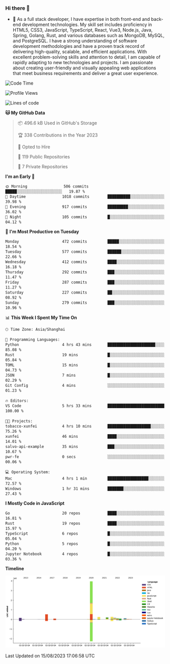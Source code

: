 ### Hi there 👋

- 🌱 As a full stack developer, I have expertise in both front-end and back-end development technologies. My skill set includes proficiency in HTML5, CSS3, JavaScript, TypeScript, React, Vue3, Node.js, Java, Spring, Golang, Rust, and various databases such as MongoDB, MySQL, and PostgreSQL. I have a strong understanding of software development methodologies and have a proven track record of delivering high-quality, scalable, and efficient applications. With excellent problem-solving skills and attention to detail, I am capable of rapidly adapting to new technologies and projects. I am passionate about creating user-friendly and visually appealing web applications that meet business requirements and deliver a great user experience.

<!--START_SECTION:waka-->
![Code Time](http://img.shields.io/badge/Code%20Time-1%2C087%20hrs%207%20mins-blue)

![Profile Views](http://img.shields.io/badge/Profile%20Views-0-blue)

![Lines of code](https://img.shields.io/badge/From%20Hello%20World%20I%27ve%20Written-6.0%20million%20lines%20of%20code-blue)

**🐱 My GitHub Data** 

> 📦 496.6 kB Used in GitHub's Storage 
 > 
> 🏆 338 Contributions in the Year 2023
 > 
> 💼 Opted to Hire
 > 
> 📜 119 Public Repositories 
 > 
> 🔑 7 Private Repositories 
 > 
**I'm an Early 🐤** 

```text
🌞 Morning                506 commits         █████░░░░░░░░░░░░░░░░░░░░   19.87 % 
🌆 Daytime                1018 commits        ██████████░░░░░░░░░░░░░░░   39.98 % 
🌃 Evening                917 commits         █████████░░░░░░░░░░░░░░░░   36.02 % 
🌙 Night                  105 commits         █░░░░░░░░░░░░░░░░░░░░░░░░   04.12 % 
```
📅 **I'm Most Productive on Tuesday** 

```text
Monday                   472 commits         █████░░░░░░░░░░░░░░░░░░░░   18.54 % 
Tuesday                  577 commits         ██████░░░░░░░░░░░░░░░░░░░   22.66 % 
Wednesday                412 commits         ████░░░░░░░░░░░░░░░░░░░░░   16.18 % 
Thursday                 292 commits         ███░░░░░░░░░░░░░░░░░░░░░░   11.47 % 
Friday                   287 commits         ███░░░░░░░░░░░░░░░░░░░░░░   11.27 % 
Saturday                 227 commits         ██░░░░░░░░░░░░░░░░░░░░░░░   08.92 % 
Sunday                   279 commits         ███░░░░░░░░░░░░░░░░░░░░░░   10.96 % 
```


📊 **This Week I Spent My Time On** 

```text
🕑︎ Time Zone: Asia/Shanghai

💬 Programming Languages: 
Python                   4 hrs 43 mins       █████████████████████░░░░   85.08 % 
Rust                     19 mins             █░░░░░░░░░░░░░░░░░░░░░░░░   05.84 % 
TOML                     15 mins             █░░░░░░░░░░░░░░░░░░░░░░░░   04.73 % 
JSON                     7 mins              █░░░░░░░░░░░░░░░░░░░░░░░░   02.29 % 
Git Config               4 mins              ░░░░░░░░░░░░░░░░░░░░░░░░░   01.23 % 

🔥 Editors: 
VS Code                  5 hrs 33 mins       █████████████████████████   100.00 % 

🐱‍💻 Projects: 
tobacco-xunfei           4 hrs 10 mins       ███████████████████░░░░░░   75.26 % 
xunfei                   46 mins             ████░░░░░░░░░░░░░░░░░░░░░   14.01 % 
salvo-api-example        35 mins             ███░░░░░░░░░░░░░░░░░░░░░░   10.67 % 
pwr-fe                   0 secs              ░░░░░░░░░░░░░░░░░░░░░░░░░   00.06 % 

💻 Operating System: 
Mac                      4 hrs 1 min         ██████████████████░░░░░░░   72.57 % 
Windows                  1 hr 31 mins        ███████░░░░░░░░░░░░░░░░░░   27.43 % 
```

**I Mostly Code in JavaScript** 

```text
Go                       20 repos            ████░░░░░░░░░░░░░░░░░░░░░   16.81 % 
Rust                     19 repos            ████░░░░░░░░░░░░░░░░░░░░░   15.97 % 
TypeScript               6 repos             █░░░░░░░░░░░░░░░░░░░░░░░░   05.04 % 
Python                   5 repos             █░░░░░░░░░░░░░░░░░░░░░░░░   04.20 % 
Jupyter Notebook         4 repos             █░░░░░░░░░░░░░░░░░░░░░░░░   03.36 % 
```



**Timeline**

![Lines of Code chart](https://raw.githubusercontent.com/elton/elton/main/assets/bar_graph.png)


 Last Updated on 15/08/2023 17:06:58 UTC
<!--END_SECTION:waka-->

<!--
**elton/elton** is a ✨ _special_ ✨ repository because its `README.md` (this file) appears on your GitHub profile.

Here are some ideas to get you started:

- 🔭 I’m currently working on ...
- 🌱 I’m currently learning ...
- 👯 I’m looking to collaborate on ...
- 🤔 I’m looking for help with ...
- 💬 Ask me about ...
- 📫 How to reach me: ...
- 😄 Pronouns: ...
- ⚡ Fun fact: ...
-->
